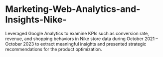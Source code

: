 # Marketing-Web-Analytics-and-Insights-Nike-
Leveraged Google Analytics to examine KPIs such as conversion rate, revenue, and shopping behaviors in Nike store data during October 2021 – October 2023 to extract meaningful insights and presented strategic recommendations for the product optimization.
